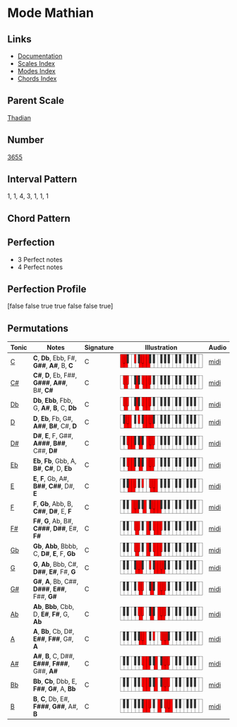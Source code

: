 # Mode Mathian

## Links

- [Documentation](index.md)
- [Scales Index](Scales.md)
- [Modes Index](Modes.md)
- [Chords Index](Chords.md)

## Parent Scale

[Thadian](ScaleThadian.md)

## Number

[3655](https://ianring.com/musictheory/scales/3655)

## Interval Pattern

1, 1, 4, 3, 1, 1, 1

## Chord Pattern



## Perfection

- 3 Perfect notes
- 4 Perfect notes

## Perfection Profile

[false false true true false false true]

## Permutations

| Tonic | Notes | Signature | Illustration | Audio |
|-------|-------|-----------|--------------|-------|
| [C](ModeCNaturalMathian.md) | **C**, **Db**, Ebb, F#, **G##**, **A#**, B, **C** | C | ![CNaturalMathian](ModeCNaturalMathian.png) | [midi](https://github.com/edipermadi/music/blob/main/docs/ModeCNaturalMathian.mid?raw=true) |
| [C#](ModeCSharpMathian.md) | **C#**, **D**, Eb, F##, **G###**, **A##**, B#, **C#** | C | ![CSharpMathian](ModeCSharpMathian.png) | [midi](https://github.com/edipermadi/music/blob/main/docs/ModeCSharpMathian.mid?raw=true) |
| [Db](ModeDFlatMathian.md) | **Db**, **Ebb**, Fbb, G, **A#**, **B**, C, **Db** | C | ![DFlatMathian](ModeDFlatMathian.png) | [midi](https://github.com/edipermadi/music/blob/main/docs/ModeDFlatMathian.mid?raw=true) |
| [D](ModeDNaturalMathian.md) | **D**, **Eb**, Fb, G#, **A##**, **B#**, C#, **D** | C | ![DNaturalMathian](ModeDNaturalMathian.png) | [midi](https://github.com/edipermadi/music/blob/main/docs/ModeDNaturalMathian.mid?raw=true) |
| [D#](ModeDSharpMathian.md) | **D#**, **E**, F, G##, **A###**, **B##**, C##, **D#** | C | ![DSharpMathian](ModeDSharpMathian.png) | [midi](https://github.com/edipermadi/music/blob/main/docs/ModeDSharpMathian.mid?raw=true) |
| [Eb](ModeEFlatMathian.md) | **Eb**, **Fb**, Gbb, A, **B#**, **C#**, D, **Eb** | C | ![EFlatMathian](ModeEFlatMathian.png) | [midi](https://github.com/edipermadi/music/blob/main/docs/ModeEFlatMathian.mid?raw=true) |
| [E](ModeENaturalMathian.md) | **E**, **F**, Gb, A#, **B##**, **C##**, D#, **E** | C | ![ENaturalMathian](ModeENaturalMathian.png) | [midi](https://github.com/edipermadi/music/blob/main/docs/ModeENaturalMathian.mid?raw=true) |
| [F](ModeFNaturalMathian.md) | **F**, **Gb**, Abb, B, **C##**, **D#**, E, **F** | C | ![FNaturalMathian](ModeFNaturalMathian.png) | [midi](https://github.com/edipermadi/music/blob/main/docs/ModeFNaturalMathian.mid?raw=true) |
| [F#](ModeFSharpMathian.md) | **F#**, **G**, Ab, B#, **C###**, **D##**, E#, **F#** | C | ![FSharpMathian](ModeFSharpMathian.png) | [midi](https://github.com/edipermadi/music/blob/main/docs/ModeFSharpMathian.mid?raw=true) |
| [Gb](ModeGFlatMathian.md) | **Gb**, **Abb**, Bbbb, C, **D#**, **E**, F, **Gb** | C | ![GFlatMathian](ModeGFlatMathian.png) | [midi](https://github.com/edipermadi/music/blob/main/docs/ModeGFlatMathian.mid?raw=true) |
| [G](ModeGNaturalMathian.md) | **G**, **Ab**, Bbb, C#, **D##**, **E#**, F#, **G** | C | ![GNaturalMathian](ModeGNaturalMathian.png) | [midi](https://github.com/edipermadi/music/blob/main/docs/ModeGNaturalMathian.mid?raw=true) |
| [G#](ModeGSharpMathian.md) | **G#**, **A**, Bb, C##, **D###**, **E##**, F##, **G#** | C | ![GSharpMathian](ModeGSharpMathian.png) | [midi](https://github.com/edipermadi/music/blob/main/docs/ModeGSharpMathian.mid?raw=true) |
| [Ab](ModeAFlatMathian.md) | **Ab**, **Bbb**, Cbb, D, **E#**, **F#**, G, **Ab** | C | ![AFlatMathian](ModeAFlatMathian.png) | [midi](https://github.com/edipermadi/music/blob/main/docs/ModeAFlatMathian.mid?raw=true) |
| [A](ModeANaturalMathian.md) | **A**, **Bb**, Cb, D#, **E##**, **F##**, G#, **A** | C | ![ANaturalMathian](ModeANaturalMathian.png) | [midi](https://github.com/edipermadi/music/blob/main/docs/ModeANaturalMathian.mid?raw=true) |
| [A#](ModeASharpMathian.md) | **A#**, **B**, C, D##, **E###**, **F###**, G##, **A#** | C | ![ASharpMathian](ModeASharpMathian.png) | [midi](https://github.com/edipermadi/music/blob/main/docs/ModeASharpMathian.mid?raw=true) |
| [Bb](ModeBFlatMathian.md) | **Bb**, **Cb**, Dbb, E, **F##**, **G#**, A, **Bb** | C | ![BFlatMathian](ModeBFlatMathian.png) | [midi](https://github.com/edipermadi/music/blob/main/docs/ModeBFlatMathian.mid?raw=true) |
| [B](ModeBNaturalMathian.md) | **B**, **C**, Db, E#, **F###**, **G##**, A#, **B** | C | ![BNaturalMathian](ModeBNaturalMathian.png) | [midi](https://github.com/edipermadi/music/blob/main/docs/ModeBNaturalMathian.mid?raw=true) |

